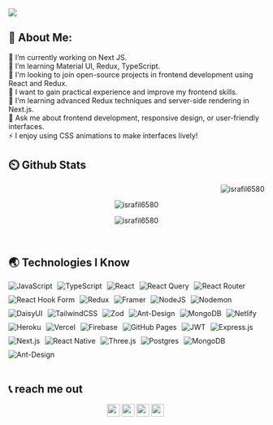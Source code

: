 <a href="https://www.facebook.com/israfil6580/">
<img src="https://github.com/mir-hussain/mir-hussain/assets/114576715/78b0a1a4-c013-4635-a023-9e3c78a52bbc" />
</a>
<br/>

## 💫 About Me:

 🔭 I’m currently working on Next JS.<br>🌱 I’m learning Material UI, Redux, TypeScript.<br>👯 I'm looking to join open-source projects in frontend development using React and Redux.<br>🤝 I want to gain practical experience and improve my frontend skills.<br>🌱 I'm learning advanced Redux techniques and server-side rendering in Next.js.<br>💬 Ask me about frontend development, responsive design, or user-friendly interfaces.<br>⚡ I enjoy using CSS animations to make interfaces lively!<br>

## ⏲️ Github Stats

<div align="center">
<p align="right"> <img src="https://komarev.com/ghpvc/?username=israfil6580&label=Profile%20views&color=0e75b6&style=flat" alt="israfil6580" /> </p>
<p><img align="center" src="https://github-readme-streak-stats.herokuapp.com/?user=israfil6580&theme=react&hide_border=true&background=0D1117&stroke=0D1117&fire=FF1CF7&sideLabels=00F0FF&currStreakNum=FF1CF7&ring=FF1CF7&currStreakLabel=FF1CF7&sideNums=00F0FF" alt="israfil6580" /></p>
<p><img align="center" src="https://github-readme-stats.vercel.app/api?username=israfil6580&theme=dark&hide_border=true&include_all_commits=false&count_private=false" alt="israfil6580" /></p>
</div>
<br/>

## 🌏 Technologies I Know
<div style="display: flex; flex-wrap: wrap; gap: 10px;">
    <img src="https://img.shields.io/badge/javascript-%23323330.svg?style=for-the-badge&logo=javascript&logoColor=%23F7DF1E" alt="JavaScript">
    <img src="https://img.shields.io/badge/typescript-%23007ACC.svg?style=for-the-badge&logo=typescript&logoColor=white" alt="TypeScript">
    <img src="https://img.shields.io/badge/react-%2320232a.svg?style=for-the-badge&logo=react&logoColor=%2361DAFB" alt="React">
    <img src="https://img.shields.io/badge/-React%20Query-FF4154?style=for-the-badge&logo=react%20query&logoColor=white" alt="React Query">
    <img src="https://img.shields.io/badge/React_Router-CA4245?style=for-the-badge&logo=react-router&logoColor=white" alt="React Router">
    <img src="https://img.shields.io/badge/React%20Hook%20Form-%23EC5990.svg?style=for-the-badge&logo=reacthookform&logoColor=white" alt="React Hook Form">
    <img src="https://img.shields.io/badge/redux-%23593d88.svg?style=for-the-badge&logo=redux&logoColor=white" alt="Redux">
    <img src="https://img.shields.io/badge/Framer-black?style=for-the-badge&logo=framer&logoColor=blue" alt="Framer">
    <img src="https://img.shields.io/badge/node.js-6DA55F?style=for-the-badge&logo=node.js&logoColor=white" alt="NodeJS">
    <img src="https://img.shields.io/badge/NODEMON-%23323330.svg?style=for-the-badge&logo=nodemon&logoColor=%BBDEAD" alt="Nodemon">
    <img src="https://img.shields.io/badge/daisyui-5A0EF8?style=for-the-badge&logo=daisyui&logoColor=white" alt="DaisyUI">
    <img src="https://img.shields.io/badge/tailwindcss-%2338B2AC.svg?style=for-the-badge&logo=tailwind-css&logoColor=white" alt="TailwindCSS">
    <img src="https://img.shields.io/badge/zod-%233068b7.svg?style=for-the-badge&logo=zod&logoColor=white" alt="Zod">
    <img src="https://img.shields.io/badge/-AntDesign-%230170FE?style=for-the-badge&logo=ant-design&logoColor=white" alt="Ant-Design">
    <img src="https://img.shields.io/badge/MongoDB-%234ea94b.svg?style=for-the-badge&logo=mongodb&logoColor=white" alt="MongoDB">
    <img src="https://img.shields.io/badge/netlify-%23000000.svg?style=for-the-badge&logo=netlify&logoColor=#00C7B7" alt="Netlify">
    <img src="https://img.shields.io/badge/heroku-%23430098.svg?style=for-the-badge&logo=heroku&logoColor=white" alt="Heroku">
    <img src="https://img.shields.io/badge/vercel-%23000000.svg?style=for-the-badge&logo=vercel&logoColor=white" alt="Vercel">
    <img src="https://img.shields.io/badge/firebase-%23039BE5.svg?style=for-the-badge&logo=firebase" alt="Firebase">
    <img src="https://img.shields.io/badge/github%20pages-121013?style=for-the-badge&logo=github&logoColor=white" alt="GitHub Pages">
    <img src="https://img.shields.io/badge/JWT-black?style=for-the-badge&logo=JSON%20web%20tokens" alt="JWT">
    <img src="https://img.shields.io/badge/express.js-%23404d59.svg?style=for-the-badge&logo=express&logoColor=%2361DAFB" alt="Express.js">
    <img src="https://img.shields.io/badge/Next-black?style=for-the-badge&logo=next.js&logoColor=white" alt="Next.js">
    <img src="https://img.shields.io/badge/react_native-%2320232a.svg?style=for-the-badge&logo=react&logoColor=%2361DAFB" alt="React Native">
    <img src="https://img.shields.io/badge/threejs-black?style=for-the-badge&logo=three.js&logoColor=white" alt="Three.js">
    <img src="https://img.shields.io/badge/postgres-%23316192.svg?style=for-the-badge&logo=postgresql&logoColor=white" alt="Postgres">
    <img src="https://img.shields.io/badge/MongoDB-%234ea94b.svg?style=for-the-badge&logo=mongodb&logoColor=white" alt="MongoDB">
    <img src="https://img.shields.io/badge/-AntDesign-%230170FE?style=for-the-badge&logo=ant-design&logoColor=white" alt="Ant-Design">
</div>
<br/>

## 📞 reach me out
<p align="center"><a href="https://x.com/Israfil6580"><img src="https://img.shields.io/badge/twitter-%231DA1F2.svg?&style=for-the-badge&logo=twitter&logoColor=white" height=25></a> <a href="https://www.linkedin.com/in/mdisrafilhossain/"><img src="https://img.shields.io/badge/linkedin-%230077B5.svg?&style=for-the-badge&logo=linkedin&logoColor=white" height=25></a> <a href="https://www.instagram.com/mohammadisrafil6580/"><img src="https://img.shields.io/badge/instagram-%23E4405F.svg?&style=for-the-badge&logo=instagram&logoColor=white" height=25></a> <a href="https://israfilhossainmilon@gmail.com"><img src="https://img.shields.io/badge/Gmail-%231DA1F2.svg?&style=for-the-badge&logo=Gmail&logoColor=white" height=25></a> 
</p>
